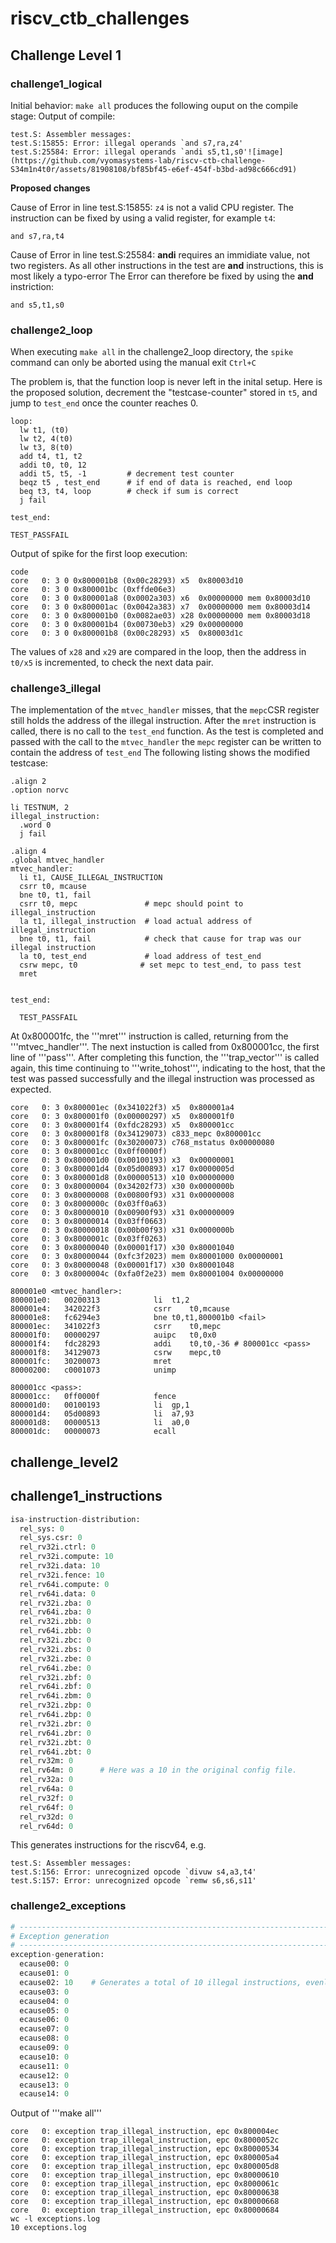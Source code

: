 # riscv_ctb_challenges

## Challenge Level 1

### challenge1_logical
Initial behavior: ```make all``` produces the following ouput on the compile stage:
Output of compile:
```assembly
test.S: Assembler messages:
test.S:15855: Error: illegal operands `and s7,ra,z4'
test.S:25584: Error: illegal operands `andi s5,t1,s0'![image](https://github.com/vyomasystems-lab/riscv-ctb-challenge-S34m1n4t0r/assets/81908108/bf85bf45-e6ef-454f-b3bd-ad98c666cd91)
```
**Proposed changes**

Cause of Error in line test.S:15855:  ```z4``` is not a valid CPU register. The instruction can be fixed by using a valid register, for example ```t4```:
```assembly
and s7,ra,t4
```

Cause of Error in line test.S:25584: **andi** requires an immidiate value, not two registers. As all other instructions in the test are **and** instructions, this is most likely a typo-error
The Error can therefore be fixed by using the **and** instriction:
```assembly
and s5,t1,s0
```



### challenge2_loop

When executing ```make all``` in the challenge2_loop directory, the ```spike``` command can only be aborted using the manual exit ```Ctrl+C```

The problem is, that the function loop is never left in the inital setup. 
Here is the proposed solution, decrement the "testcase-counter" stored in ```t5```, and jump to ```test_end``` once the counter reaches 0.
```assembly
loop:
  lw t1, (t0)
  lw t2, 4(t0)
  lw t3, 8(t0)
  add t4, t1, t2
  addi t0, t0, 12
  addi t5, t5, -1         # decrement test counter
  beqz t5 , test_end      # if end of data is reached, end loop
  beq t3, t4, loop        # check if sum is correct
  j fail

test_end:

TEST_PASSFAIL
```


Output of spike for the  first loop execution:
```listing
code
core   0: 3 0 0x800001b8 (0x00c28293) x5  0x80003d10
core   0: 3 0 0x800001bc (0xffde06e3)
core   0: 3 0 0x800001a8 (0x0002a303) x6  0x00000000 mem 0x80003d10
core   0: 3 0 0x800001ac (0x0042a383) x7  0x00000000 mem 0x80003d14
core   0: 3 0 0x800001b0 (0x0082ae03) x28 0x00000000 mem 0x80003d18
core   0: 3 0 0x800001b4 (0x00730eb3) x29 0x00000000
core   0: 3 0 0x800001b8 (0x00c28293) x5  0x80003d1c
```



The values of ```x28``` and ```x29``` are compared in the loop, then the address in ```t0/x5``` is incremented, to check the next data pair.


### challenge3_illegal

The implementation of the ```mtvec_handler``` misses, that the ```mepc```CSR register still holds the address of the illegal instruction. After the ```mret``` instruction is called, there is no call to the ```test_end``` function. 
As the test is completed and passed with the call to the ```mtvec_handler``` the ```mepc``` register can be written to contain the address of ```test_end```
The following listing shows the modified testcase:

```assembly
.align 2
.option norvc

li TESTNUM, 2
illegal_instruction:
  .word 0              
  j fail

.align 4
.global mtvec_handler
mtvec_handler:
  li t1, CAUSE_ILLEGAL_INSTRUCTION
  csrr t0, mcause
  bne t0, t1, fail
  csrr t0, mepc               # mepc should point to illegal_instruction
  la t1, illegal_instruction  # load actual address of illegal_instruction
  bne t0, t1, fail            # check that cause for trap was our illegal instruction
  la t0, test_end             # load address of test_end
  csrw mepc, t0              # set mepc to test_end, to pass test
  mret


test_end:

  TEST_PASSFAIL
```

At 0x800001fc, the '''mret''' instruction is called, returning from the '''mtvec_handler'''. The next instuction is called from 0x800001cc, the first line of '''pass'''. After completing this function, the '''trap_vector''' is called again, this time continuing to '''write_tohost''', indicating to the host, that the test was passed successfully and the illegal instruction was processed as expected.

```assembly
core   0: 3 0x800001ec (0x341022f3) x5  0x800001a4
core   0: 3 0x800001f0 (0x00000297) x5  0x800001f0
core   0: 3 0x800001f4 (0xfdc28293) x5  0x800001cc
core   0: 3 0x800001f8 (0x34129073) c833_mepc 0x800001cc
core   0: 3 0x800001fc (0x30200073) c768_mstatus 0x00000080
core   0: 3 0x800001cc (0x0ff0000f)
core   0: 3 0x800001d0 (0x00100193) x3  0x00000001
core   0: 3 0x800001d4 (0x05d00893) x17 0x0000005d
core   0: 3 0x800001d8 (0x00000513) x10 0x00000000
core   0: 3 0x80000004 (0x34202f73) x30 0x0000000b
core   0: 3 0x80000008 (0x00800f93) x31 0x00000008
core   0: 3 0x8000000c (0x03ff0a63)
core   0: 3 0x80000010 (0x00900f93) x31 0x00000009
core   0: 3 0x80000014 (0x03ff0663)
core   0: 3 0x80000018 (0x00b00f93) x31 0x0000000b
core   0: 3 0x8000001c (0x03ff0263)
core   0: 3 0x80000040 (0x00001f17) x30 0x80001040
core   0: 3 0x80000044 (0xfc3f2023) mem 0x80001000 0x00000001
core   0: 3 0x80000048 (0x00001f17) x30 0x80001048
core   0: 3 0x8000004c (0xfa0f2e23) mem 0x80001004 0x00000000
```

```assembly
800001e0 <mtvec_handler>:
800001e0:	00200313          	li	t1,2
800001e4:	342022f3          	csrr	t0,mcause
800001e8:	fc6294e3          	bne	t0,t1,800001b0 <fail>
800001ec:	341022f3          	csrr	t0,mepc
800001f0:	00000297          	auipc	t0,0x0
800001f4:	fdc28293          	addi	t0,t0,-36 # 800001cc <pass>
800001f8:	34129073          	csrw	mepc,t0
800001fc:	30200073          	mret
80000200:	c0001073          	unimp

800001cc <pass>:
800001cc:	0ff0000f          	fence
800001d0:	00100193          	li	gp,1
800001d4:	05d00893          	li	a7,93
800001d8:	00000513          	li	a0,0
800001dc:	00000073          	ecall
```
## challenge_level2

## challenge1_instructions


```python
isa-instruction-distribution:
  rel_sys: 0
  rel_sys.csr: 0
  rel_rv32i.ctrl: 0
  rel_rv32i.compute: 10
  rel_rv32i.data: 10
  rel_rv32i.fence: 10
  rel_rv64i.compute: 0
  rel_rv64i.data: 0
  rel_rv32i.zba: 0
  rel_rv64i.zba: 0
  rel_rv32i.zbb: 0
  rel_rv64i.zbb: 0
  rel_rv32i.zbc: 0
  rel_rv32i.zbs: 0
  rel_rv32i.zbe: 0
  rel_rv64i.zbe: 0
  rel_rv32i.zbf: 0
  rel_rv64i.zbf: 0
  rel_rv64i.zbm: 0
  rel_rv32i.zbp: 0
  rel_rv64i.zbp: 0
  rel_rv32i.zbr: 0
  rel_rv64i.zbr: 0
  rel_rv32i.zbt: 0
  rel_rv64i.zbt: 0
  rel_rv32m: 0
  rel_rv64m: 0      # Here was a 10 in the original config file.
  rel_rv32a: 0
  rel_rv64a: 0
  rel_rv32f: 0
  rel_rv64f: 0
  rel_rv32d: 0
  rel_rv64d: 0
```

This generates instructions for the riscv64, e.g.
```assembly
test.S: Assembler messages:
test.S:156: Error: unrecognized opcode `divuw s4,a3,t4'
test.S:157: Error: unrecognized opcode `remw s6,s6,s11'

```


### challenge2_exceptions

```python
# ---------------------------------------------------------------------------------
# Exception generation
# ---------------------------------------------------------------------------------
exception-generation:
  ecause00: 0
  ecause01: 0
  ecause02: 10    # Generates a total of 10 illegal instructions, evenly distributed
  ecause03: 0
  ecause04: 0
  ecause05: 0
  ecause06: 0
  ecause07: 0
  ecause08: 0
  ecause09: 0
  ecause10: 0
  ecause11: 0
  ecause12: 0
  ecause13: 0
  ecause14: 0
```

Output of '''make all'''
```assembler
core   0: exception trap_illegal_instruction, epc 0x800004ec
core   0: exception trap_illegal_instruction, epc 0x8000052c
core   0: exception trap_illegal_instruction, epc 0x80000534
core   0: exception trap_illegal_instruction, epc 0x800005a4
core   0: exception trap_illegal_instruction, epc 0x800005d8
core   0: exception trap_illegal_instruction, epc 0x80000610
core   0: exception trap_illegal_instruction, epc 0x8000061c
core   0: exception trap_illegal_instruction, epc 0x80000638
core   0: exception trap_illegal_instruction, epc 0x80000668
core   0: exception trap_illegal_instruction, epc 0x80000684
wc -l exceptions.log
10 exceptions.log
```
